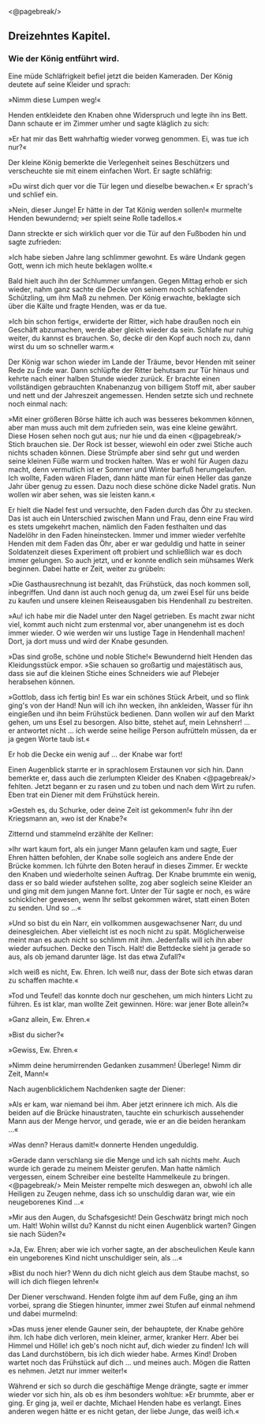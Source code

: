 <@pagebreak/>

<h2>Dreizehntes Kapitel.</h2>

<h3>Wie der König entführt wird.</h3>

Eine müde Schläfrigkeit befiel jetzt die beiden Kameraden. Der
König deutete auf seine Kleider und sprach:

»Nimm diese Lumpen weg!«

Henden entkleidete den Knaben ohne Widerspruch und legte ihn
ins Bett. Dann schaute er im Zimmer umher und sagte kläglich
zu sich:

»Er hat mir das Bett wahrhaftig wieder vorweg genommen.
Ei, was tue ich nur?«

Der kleine König bemerkte die Verlegenheit seines Beschützers
und verscheuchte sie mit einem einfachen Wort. Er sagte schläfrig:

»Du wirst dich quer vor die Tür legen und dieselbe bewachen.«
Er sprach's und schlief ein.

»Nein, dieser Junge! Er hätte in der Tat König werden sollen!«
murmelte Henden bewundernd; »er spielt seine Rolle tadellos.«

Dann streckte er sich wirklich quer vor die Tür auf den Fußboden
hin und sagte zufrieden:

»Ich habe sieben Jahre lang schlimmer gewohnt. Es wäre Undank
gegen Gott, wenn ich mich heute beklagen wollte.«

Bald hielt auch ihn der Schlummer umfangen. Gegen Mittag
erhob er sich wieder, nahm ganz sachte die Decke von seinem noch
schlafenden Schützling, um ihm Maß zu nehmen. Der König erwachte,
beklagte sich über die Kälte und fragte Henden, was er da tue.

»Ich bin schon fertig«, erwiderte der Ritter, »ich habe draußen
noch ein Geschäft abzumachen, werde aber gleich wieder da sein.
Schlafe nur ruhig weiter, du kannst es brauchen. So, decke dir den
Kopf auch noch zu, dann wirst du um so schneller warm.«

Der König war schon wieder im Lande der Träume, bevor Henden
mit seiner Rede zu Ende war. Dann schlüpfte der Ritter behutsam
zur Tür hinaus und kehrte nach einer halben Stunde wieder zurück.
Er brachte einen vollständigen gebrauchten Knabenanzug von billigem
Stoff mit, aber sauber und nett und der Jahreszeit angemessen.
Henden setzte sich und rechnete noch einmal nach:

»Mit einer größeren Börse hätte ich auch was besseres bekommen
können, aber man muss auch mit dem zufrieden sein, was eine kleine
gewährt. Diese Hosen sehen noch gut aus; nur hie und da einen 
<@pagebreak/>
Stich brauchen sie. Der Rock ist besser, wiewohl ein oder zwei Stiche
auch nichts schaden können. Diese Strümpfe aber sind sehr gut und
werden seine kleinen Füße warm und trocken halten. Was er wohl
für Augen dazu macht, denn vermutlich ist er Sommer und Winter
barfuß herumgelaufen. Ich wollte, Faden wären Fladen, dann hätte
man für einen Heller das ganze Jahr über genug zu essen. Dazu
noch diese schöne dicke Nadel gratis. Nun wollen wir aber sehen, was
sie leisten kann.«

Er hielt die Nadel fest und versuchte, den Faden durch das Öhr
zu stecken. Das ist auch ein Unterschied zwischen Mann und Frau,
denn eine Frau wird es stets umgekehrt machen, nämlich den Faden
festhalten und das Nadelöhr in den Faden hineinstecken. Immer
und immer wieder verfehlte Henden mit dem Faden das Öhr, aber
er war geduldig und hatte in seiner Soldatenzeit dieses Experiment
oft probiert und schließlich war es doch immer gelungen. So auch
jetzt, und er konnte endlich sein mühsames Werk beginnen. Dabei
hatte er Zeit, weiter zu grübeln:

»Die Gasthausrechnung ist bezahlt, das Frühstück, das noch
kommen soll, inbegriffen. Und dann ist auch noch genug da, um zwei
Esel für uns beide zu kaufen und unsere kleinen Reiseausgaben bis
Hendenhall zu bestreiten.

»Au! ich habe mir die Nadel unter den Nagel getrieben. Es macht
zwar nicht viel, kommt auch nicht zum erstenmal vor, aber unangenehm
ist es doch immer wieder. O wie werden wir uns lustige Tage in
Hendenhall machen! Dort, ja dort muss und wird der Knabe gesunden.

»Das sind große, schöne und noble Stiche!« Bewundernd hielt
Henden das Kleidungsstück empor. »Sie schauen so großartig und
majestätisch aus, dass sie auf die kleinen Stiche eines Schneiders
wie auf Plebejer herabsehen können.

»Gottlob, dass ich fertig bin! Es war ein schönes Stück Arbeit,
und so flink ging's von der Hand! Nun will ich ihn wecken, ihn ankleiden,
Wasser für ihn eingießen und ihn beim Frühstück bedienen.
Dann wollen wir auf den Markt gehen, um uns Esel zu besorgen.
Also bitte, stehet auf, mein Lehnsherr! ... er antwortet nicht ...
ich werde seine heilige Person aufrütteln müssen, da er ja gegen Worte
taub ist.«

Er hob die Decke ein wenig auf ... der Knabe war fort!

Einen Augenblick starrte er in sprachlosem Erstaunen vor sich hin.
Dann bemerkte er, dass auch die zerlumpten Kleider des Knaben 
<@pagebreak/>
fehlten. Jetzt begann er zu rasen und zu toben und nach dem Wirt
zu rufen. Eben trat ein Diener mit dem Frühstück herein.

»Gesteh es, du Schurke, oder deine Zeit ist gekommen!« fuhr ihn
der Kriegsmann an, »wo ist der Knabe?«

Zitternd und stammelnd erzählte der Kellner:

»Ihr wart kaum fort, als ein junger Mann gelaufen kam und
sagte, Euer Ehren hätten befohlen, der Knabe solle sogleich ans
andere Ende der Brücke kommen. Ich führte den Boten herauf in
dieses Zimmer. Er weckte den Knaben und wiederholte seinen Auftrag.
Der Knabe brummte ein wenig, dass er so bald wieder aufstehen
sollte, zog aber sogleich seine Kleider an und ging mit dem
jungen Manne fort. Unter der Tür sagte er noch, es wäre schicklicher
gewesen, wenn Ihr selbst gekommen wäret, statt einen Boten zu
senden. Und so ...«

»Und so bist du ein Narr, ein vollkommen ausgewachsener Narr,
du und deinesgleichen. Aber vielleicht ist es noch nicht zu spät. Möglicherweise
meint man es auch nicht so schlimm mit ihm. Jedenfalls
will ich ihn aber wieder aufsuchen. Decke den Tisch. Halt! die Bettdecke
sieht ja gerade so aus, als ob jemand darunter läge. Ist das
etwa Zufall?«

»Ich weiß es nicht, Ew. Ehren. Ich weiß nur, dass der Bote sich
etwas daran zu schaffen machte.«

»Tod und Teufel! das konnte doch nur geschehen, um mich hinters
Licht zu führen. Es ist klar, man wollte Zeit gewinnen. Höre: war
jener Bote allein?«

»Ganz allein, Ew. Ehren.«

»Bist du sicher?«

»Gewiss, Ew. Ehren.«

»Nimm deine herumirrenden Gedanken zusammen! Überlege!
Nimm dir Zeit, Mann!«

Nach augenblicklichem Nachdenken sagte der Diener:

»Als er kam, war niemand bei ihm. Aber jetzt erinnere ich mich.
Als die beiden auf die Brücke hinaustraten, tauchte ein schurkisch aussehender
Mann aus der Menge hervor, und gerade, wie er an die
beiden herankam ...«

»Was denn? Heraus damit!« donnerte Henden ungeduldig.

»Gerade dann verschlang sie die Menge und ich sah nichts mehr.
Auch wurde ich gerade zu meinem Meister gerufen. Man hatte nämlich
vergessen, einem Schreiber eine bestellte Hammelkeule zu bringen. 
<@pagebreak/>
Mein Meister rempelte mich deswegen an, obwohl ich alle Heiligen
zu Zeugen nehme, dass ich so unschuldig daran war, wie ein neugeborenes
Kind ...«

»Mir aus den Augen, du Schafsgesicht! Dein Geschwätz bringt
mich noch um. Halt! Wohin willst du? Kannst du nicht einen Augenblick
warten? Gingen sie nach Süden?«

»Ja, Ew. Ehren; aber wie ich vorher sagte, an der abscheulichen
Keule kann ein ungeborenes Kind nicht unschuldiger sein, als ...«

»Bist du noch hier? Wenn du dich nicht gleich aus dem Staube
machst, so will ich dich fliegen lehren!«

Der Diener verschwand. Henden folgte ihm auf dem Fuße, ging
an ihm vorbei, sprang die Stiegen hinunter, immer zwei Stufen auf
einmal nehmend und dabei murmelnd:

»Das muss jener elende Gauner sein, der behauptete, der Knabe
gehöre ihm. Ich habe dich verloren, mein kleiner, armer, kranker
Herr. Aber bei Himmel und Hölle! ich geb's noch nicht auf, dich
wieder zu finden! Ich will das Land durchstöbern, bis ich dich wieder
habe. Armes Kind! Droben wartet noch das Frühstück auf dich ...
und meines auch. Mögen die Ratten es nehmen. Jetzt nur immer
weiter!«

Während er sich so durch die geschäftige Menge drängte, sagte er
immer wieder vor sich hin, als ob es ihm besonders wohltue: »Er
brummte, aber er ging. Er ging ja, weil er dachte, Michael Henden
habe es verlangt. Eines anderen wegen hätte er es nicht getan, der
liebe Junge, das weiß ich.«

